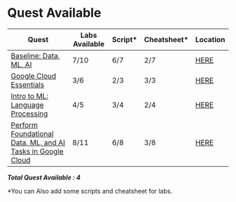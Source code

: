 # Quest Available

| Quest | Labs Available | Script* | Cheatsheet* | Location |
| ----- | -------------- | ------- | ----------- | -------- |
| [Baseline: Data, ML, AI](https://www.qwiklabs.com/quests/34)  | 7/10 | 6/7 | 2/7 | [HERE](Baseline%3A%20Data%2C%20ML%2C%20AI) |
| [Google Cloud Essentials](https://www.qwiklabs.com/quests/23) | 3/6 | 2/3 | 3/3 | [HERE](Google%20Cloud%20Essentials) |
| [Intro to ML: Language Processing](https://www.qwiklabs.com/quests/82) | 4/5 | 3/4 | 2/4 | [HERE](Intro%20to%20ML%3A%20Language%20Processing) |
| [Perform Foundational Data, ML, and AI Tasks in Google Cloud](https://www.qwiklabs.com/quests/117) | 8/11 | 6/8 | 3/8 | [HERE](Perform%20Foundational%20Data%2C%20ML%2C%20and%20AI%20Tasks%20in%20Google%20Cloud) |


***Total Quest Available : 4***

*You can Also add some scripts and cheatsheet for labs.